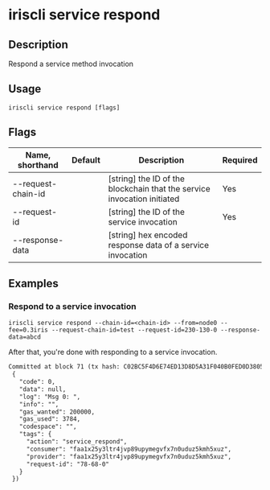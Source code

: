 # iriscli service respond 

## Description

Respond a service method invocation

## Usage

```
iriscli service respond [flags]
```

## Flags

| Name, shorthand       | Default                 | Description                                                                                                                                           | Required |
| --------------------- | ----------------------- | ----------------------------------------------------------------------------------------------------------------------------------------------------- | -------- |
| --request-chain-id    |                         | [string] the ID of the blockchain that the service invocation initiated                                                                                              |  Yes     |
| --request-id          |                         | [string] the ID of the service invocation                                                                                                                                |  Yes     |
| --response-data       |                         | [string] hex encoded response data of a service invocation                                                                       |         |

## Examples

### Respond to a service invocation 
```shell
iriscli service respond --chain-id=<chain-id> --from=node0 --fee=0.3iris --request-chain-id=test --request-id=230-130-0 --response-data=abcd
```

After that, you're done with responding to a service invocation.

```txt
Committed at block 71 (tx hash: C02BC5F4D6E74ED13D8D5A31F040B0FED0D3805AF1C546544A112DB2EFF3D9D5, response:
 {
   "code": 0,
   "data": null,
   "log": "Msg 0: ",
   "info": "",
   "gas_wanted": 200000,
   "gas_used": 3784,
   "codespace": "",
   "tags": {
     "action": "service_respond",
     "consumer": "faa1x25y3ltr4jvp89upymegvfx7n0uduz5kmh5xuz",
     "provider": "faa1x25y3ltr4jvp89upymegvfx7n0uduz5kmh5xuz",
     "request-id": "78-68-0"
   }
 })
```

